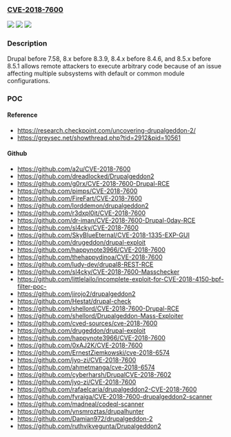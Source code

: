 ### [CVE-2018-7600](https://cve.mitre.org/cgi-bin/cvename.cgi?name=CVE-2018-7600)
![](https://img.shields.io/static/v1?label=Product&message=Drupal%20before%207.58%2C%208.x%20before%208.3.9%2C%208.4.x%20before%208.4.6%2C%20and%208.5.x%20before%208.5.1&color=blue)
![](https://img.shields.io/static/v1?label=Version&message=n%2Fa&color=blue)
![](https://img.shields.io/static/v1?label=Vulnerability&message=remote%20code%20execution&color=brighgreen)

### Description

Drupal before 7.58, 8.x before 8.3.9, 8.4.x before 8.4.6, and 8.5.x before 8.5.1 allows remote attackers to execute arbitrary code because of an issue affecting multiple subsystems with default or common module configurations.

### POC

#### Reference
- https://research.checkpoint.com/uncovering-drupalgeddon-2/
- https://greysec.net/showthread.php?tid=2912&pid=10561

#### Github
- https://github.com/a2u/CVE-2018-7600
- https://github.com/dreadlocked/Drupalgeddon2
- https://github.com/g0rx/CVE-2018-7600-Drupal-RCE
- https://github.com/pimps/CVE-2018-7600
- https://github.com/FireFart/CVE-2018-7600
- https://github.com/lorddemon/drupalgeddon2
- https://github.com/r3dxpl0it/CVE-2018-7600
- https://github.com/dr-iman/CVE-2018-7600-Drupal-0day-RCE
- https://github.com/sl4cky/CVE-2018-7600
- https://github.com/SkyBlueEternal/CVE-2018-1335-EXP-GUI
- https://github.com/drugeddon/drupal-exploit
- https://github.com/happynote3966/CVE-2018-7600
- https://github.com/thehappydinoa/CVE-2018-7600
- https://github.com/ludy-dev/drupal8-REST-RCE
- https://github.com/sl4cky/CVE-2018-7600-Masschecker
- https://github.com/littlelailo/incomplete-exploit-for-CVE-2018-4150-bpf-filter-poc-
- https://github.com/jirojo2/drupalgeddon2
- https://github.com/Hestat/drupal-check
- https://github.com/shellord/CVE-2018-7600-Drupal-RCE
- https://github.com/shellord/Drupalgeddon-Mass-Exploiter
- https://github.com/cved-sources/cve-2018-7600
- https://github.com/drugeddon/drupal-exploit
- https://github.com/happynote3966/CVE-2018-7600
- https://github.com/0xAJ2K/CVE-2018-7600
- https://github.com/ErnestZiemkowski/cve-2018-6574
- https://github.com/jyo-zi/CVE-2018-7600
- https://github.com/ahmetmanga/cve-2018-6574
- https://github.com/cyberharsh/DrupalCVE-2018-7602
- https://github.com/jyo-zi/CVE-2018-7600
- https://github.com/rafaelcaria/drupalgeddon2-CVE-2018-7600
- https://github.com/fyraiga/CVE-2018-7600-drupalgeddon2-scanner
- https://github.com/madneal/codeql-scanner
- https://github.com/ynsmroztas/drupalhunter
- https://github.com/Damian972/drupalgeddon-2
- https://github.com/ruthvikvegunta/Drupalgeddon2

